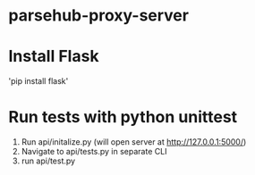 # parsehub-proxy-server

# Install Flask
'pip install flask'

# Run tests with python unittest
1. Run api/initalize.py (will open server at http://127.0.0.1:5000/)
2. Navigate to api/tests.py in separate CLI
3. run api/test.py

